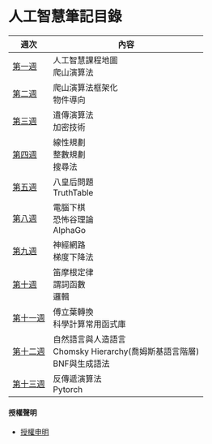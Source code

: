 # 人工智慧筆記目錄
週次 | 內容
---- | ----
[第一週](https://github.com/brian891005/ai109b/blob/main/Note/Week1.md) | 人工智慧課程地圖 <br> 爬山演算法 <br> 
[第二週](https://github.com/brian891005/ai109b/blob/main/Note/Week2.md) | 爬山演算法框架化 <br> 物件導向   <br> 
[第三週](https://github.com/brian891005/ai109b/blob/main/Note/Week3.md) | 遺傳演算法 <br> 加密技術   <br>
[第四週](https://github.com/brian891005/ai109b/blob/main/Note/Week4.md) | 線性規劃 <br> 整數規劃   <br> 搜尋法 <br>
[第五週](https://github.com/brian891005/ai109b/blob/main/Note/Week5.md) | 八皇后問題 <br> TruthTable   <br>
[第八週](https://github.com/brian891005/ai109b/blob/main/Note/Week8.md) | 電腦下棋 <br> 恐怖谷理論   <br> AlphaGo <br>
[第九週](https://github.com/brian891005/ai109b/blob/main/Note/Week9.md) | 神經網路 <br> 梯度下降法   <br>
[第十週](https://github.com/brian891005/ai109b/blob/main/Note/Week10.md) | 笛摩根定律 <br> 謂詞函數   <br> 邏輯 <br>
[第十一週](https://github.com/brian891005/ai109b/blob/main/Note/Week11.md) | 傅立葉轉換 <br> 科學計算常用函式庫   <br>
[第十二週](https://github.com/brian891005/ai109b/blob/main/Note/Week12.md) | 自然語言與人造語言 <br> Chomsky Hierarchy(喬姆斯基語言階層)  <br> BNF與生成語法 <br> 
[第十三週](https://github.com/brian891005/ai109b/blob/main/Note/Week13.md) | 反傳遞演算法 <br> Pytorch  <br>

#### 授權聲明
* [授權申明](https://github.com/brian891005/sp109b/blob/main/Note/授權聲明/README.md)
